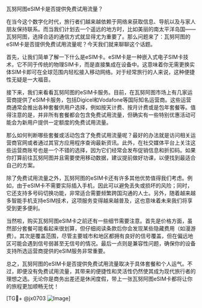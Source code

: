 瓦努阿图eSIM卡是否提供免费试用流量？

在当今这个数字化时代，旅行者们越来越依赖于网络来获取信息、导航以及与家人朋友保持联系。而当我们计划去一个遥远的地方时，比如美丽的南太平洋岛国——瓦努阿图，选择合适的通信方式就显得尤为重要了。那么问题来了：瓦努阿图的eSIM卡是否提供免费试用流量呢？今天我们就来聊聊这个话题。

首先，让我们简单了解一下什么是eSIM卡。eSIM卡是一种嵌入式电子SIM卡技术，它不同于传统的物理SIM卡，而是直接集成在设备中。这意味着你无需更换实体SIM卡即可在全球范围内轻松接入移动网络。对于经常旅行的人来说，这种便捷性无疑是一大福音。

接下来，我们来看看瓦努阿图的eSIM卡服务。目前，在瓦努阿图市场上有几家运营商提供了eSIM卡服务，包括Digicel和Vodafone等国际知名运营商。这些运营商通常会推出各种套餐供用户选择，例如按天计费、按月计费或是包年套餐等。值得注意的是，并非所有套餐都会包含免费试用流量，但确实有一些特别优惠活动可能会为新用户提供一定额度的免费试用流量。

那么如何判断哪些套餐或活动包含了免费试用流量呢？最好的办法就是访问相关运营商官网或者通过其官方应用程序查询最新资讯。此外，在社交媒体平台上关注这些运营商账号也是一个不错的选择，因为它们经常会发布促销信息和折扣码。如果你打算前往瓦努阿图并且需要使用移动数据，建议提前做好功课，以便找到最适合自己的方案。

除了免费试用流量之外，瓦努阿图的eSIM卡还有许多其他优势值得我们考虑。例如，由于eSIM卡不需要实际插入手机，因此可以避免丢失或损坏的风险；同时，它还支持多号码切换功能，非常适合需要频繁跨国沟通的人士。另外，随着越来越多智能手机支持eSIM技术，这项服务变得越来越普及，这也意味着未来我们将享受到更多便利。

当然啦，购买瓦努阿图eSIM卡之前还有一些细节需要注意。首先是价格方面，虽然部分套餐可能看起来很划算，但仔细阅读条款后你会发现某些隐藏费用（如漫游费）。其次是覆盖范围，尽管主要城市和地区都拥有良好的信号覆盖，但在偏远地区可能会遇到信号弱甚至无信号的情况。最后一点则是兼容性问题，确保你的设备支持所选运营商提供的eSIM服务非常重要。

总之，瓦努阿图的eSIM卡是否提供免费试用流量取决于具体套餐和个人运气。不过，即便没有免费试用流量，其带来的便捷性和灵活性仍然使其成为现代旅行者的理想之选。无论你是商务出差还是休闲度假，带上一张瓦努阿图eSIM卡都将让你的旅程更加顺畅无忧！

[TG💪+ @jx0703 ![Image](https://github.com/user-attachments/assets/dbca1d08-cadb-493c-b0ec-ad6f7a83f270)]